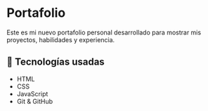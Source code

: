 # Portafolio

Este es mi nuevo portafolio personal desarrollado para mostrar mis proyectos, habilidades y experiencia.

## 🚀 Tecnologías usadas
- HTML
- CSS
- JavaScript
- Git & GitHub
